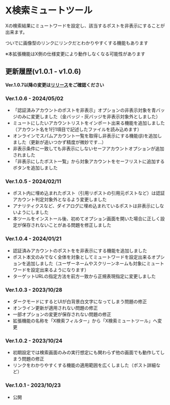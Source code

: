 # X検索ミュートツール

Xの検索結果にミュートワードを設定し、該当するポストを非表示にすることが出来ます。

ついでに画像型のリンクにリンクだとわかりやすくする機能もあります

※本拡張機能はX側の仕様変更により動作しなくなる可能性があります

## 更新履歴(v1.0.1 - v1.0.6)

**Ver.1.0.7以降の変更は[リリース](https://github.com/LucycalBell/x_search_filter/releases)をご確認ください**

### Ver.1.0.6 - 2024/05/02
- 「認証済みアカウントのポストを非表示」オプションの非表示対象を青バッジのみに変更しました（金バッジ・灰バッジを非表示対象外としました）
- ミュートにしたいアカウントリストをインポート出来る機能を追加しました（アカウント名を1行1項目で記述したファイルを読み込めます）
- オンラインでスパムアカウント一覧を取得し非表示にする機能(β)を追加しました（更新が追いつかず精度が微妙です…）
- 非表示条件に一致しても非表示にしないセーフアカウントオプションが追加されました
- 「非表示にしたポスト一覧」から対象アカウントをセーフリストに追加するボタンを追加しました

### Ver.1.0.5 - 2024/02/11
- ポスト内に埋め込まれたポスト（引用リポストの引用元ポストなど）は認証アカウント判定対象外となるよう変更しました
- アナリティクスなど、ダイアログに埋め込まれているポストは非表示にしないようにしました
- 本ツールをインストール後、初めてオプション画面を開いた場合に正しく設定が保存されないことがある問題を修正しました

### Ver.1.0.4 - 2024/01/21
- 認証済みアカウントのポストをを非表示にする機能を追加しました
- ポスト本文のみでなく全体を対象としてミュートワードを設定出来るオプションを追加しました（ユーザーネームやスクリーンネームも対象にミュートワードを設定出来るようになります）
- ターゲットURLの指定方法を前方一致から正規表現指定に変更しました

### Ver.1.0.3 - 2023/10/28
- ダークモードにするとUIが白背景白文字になってしまう問題の修正
- オンライン更新が適用されない問題の修正
- 一部オプションの変更が保存されない問題の修正
- 拡張機能の名称を「X検索フィルター」から「X検索ミュートツール」へ変更

### Ver.1.0.2 - 2023/10/24
- 初期設定では検索画面のみの実行想定にも関わらず他の画面でも動作してしまう問題の修正
- リンクをわかりやすくする機能の適用範囲を広くしました（ポスト詳細など）

### Ver.1.0.1 - 2023/10/23
- 公開
